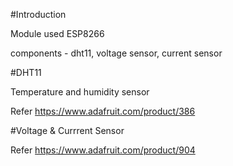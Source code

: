 #Introduction

Module used ESP8266

components - dht11, voltage sensor, current sensor

#DHT11

Temperature and humidity sensor 

Refer https://www.adafruit.com/product/386

#Voltage & Currrent Sensor

Refer https://www.adafruit.com/product/904
